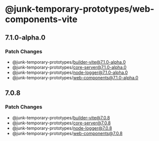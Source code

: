 # @junk-temporary-prototypes/web-components-vite

## 7.1.0-alpha.0

### Patch Changes

- @junk-temporary-prototypes/builder-vite@7.1.0-alpha.0
- @junk-temporary-prototypes/core-server@7.1.0-alpha.0
- @junk-temporary-prototypes/node-logger@7.1.0-alpha.0
- @junk-temporary-prototypes/web-components@7.1.0-alpha.0

## 7.0.8

### Patch Changes

- @junk-temporary-prototypes/builder-vite@7.0.8
- @junk-temporary-prototypes/core-server@7.0.8
- @junk-temporary-prototypes/node-logger@7.0.8
- @junk-temporary-prototypes/web-components@7.0.8
